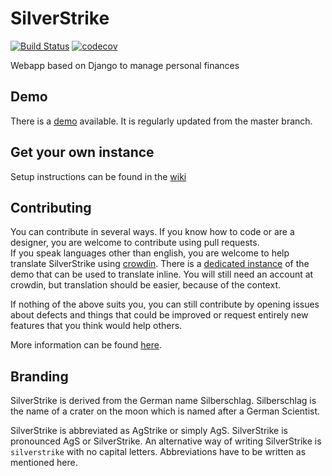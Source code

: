 # SilverStrike
[![Build Status](https://travis-ci.org/agstrike/silverstrike.svg?branch=master)](https://travis-ci.org/agstrike/silverstrike)
[![codecov](https://codecov.io/gh/agstrike/silverstrike/branch/master/graph/badge.svg)](https://codecov.io/gh/agstrike/silverstrike)

Webapp based on Django to manage personal finances

## Demo
There is a [demo](https://demo.silverstrike.tk/) available.
It is regularly updated from the master branch.

## Get your own instance

Setup instructions can be found in the [wiki](https://github.com/agstrike/silverstrike/wiki/Setup-instructions)

## Contributing

You can contribute in several ways. If you know how to code or are a designer, you are welcome to contribute using pull requests.  
If you speak languages other than english, you are welcome to help translate SilverStrike using [crowdin](https://crowdin.com/project/silverstrike).
There is a [dedicated instance](https://trans.silverstrike.tk) of the demo that can be used to translate inline. You will still need an account at crowdin, but translation should be easier,
because of the context. 

If nothing of the above suits you, you can still contribute by opening issues about defects and things that could be improved or request entirely new features that you think would help others.

More information can be found [here](https://github.com/agstrike/silverstrike/blob/master/CONTRIBUTING.md).

## Branding

SilverStrike is derived from the German name Silberschlag. Silberschlag is the name of a crater on the moon which is named after a German Scientist.

SilverStrike is abbreviated as AgStrike or simply AgS. SilverStrike is pronounced AgS or SilverStrike.
An alternative way of writing SilverStrike is `silverstrike` with no capital letters. Abbreviations have to be written as mentioned here.
